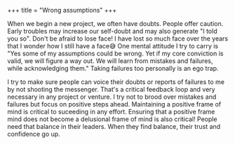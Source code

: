 +++
title = "Wrong assumptions"
+++

When we begin a new project, we often have doubts. People offer caution. Early troubles may increase our self-doubt and may also generate "I told you so". Don't be afraid to lose face! I have lost so much face over the years that I wonder how I still have a face😅 One mental attitude I try to carry is "Yes some of my assumptions could be wrong. Yet if my core conviction is valid, we will figure a way out. We will learn from mistakes and failures, while acknowledging them." Taking failures too personally is an ego trap.

I try to make sure people can voice their doubts or reports of failures to me by not shooting the messenger. That's a critical feedback loop and very necessary in any project or venture. I try not to brood over mistakes and failures but focus on positive steps ahead. Maintaining a positive frame of mind is critical to suceeding in any effort. Ensuring that a positive frame mind does not become a delusional frame of mind is also critical! People need that balance in their leaders. When they find balance, their trust and confidence go up.
